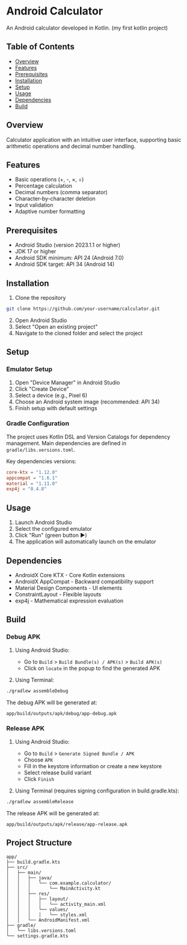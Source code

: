 # Android Calculator

An Android calculator developed in Kotlin.
(my first kotlin project)

## Table of Contents
- [Overview](#overview)
- [Features](#features)
- [Prerequisites](#prerequisites)
- [Installation](#installation)
- [Setup](#setup)
- [Usage](#usage)
- [Dependencies](#dependencies)
- [Build](#build)

## Overview

Calculator application with an intuitive user interface, supporting basic arithmetic operations and decimal number handling.

## Features

- Basic operations (+, -, ×, ÷)
- Percentage calculation
- Decimal numbers (comma separator)
- Character-by-character deletion
- Input validation
- Adaptive number formatting

## Prerequisites

- Android Studio (version 2023.1.1 or higher)
- JDK 17 or higher
- Android SDK minimum: API 24 (Android 7.0)
- Android SDK target: API 34 (Android 14)

## Installation

1. Clone the repository
```bash
git clone https://github.com/your-username/calculator.git
```

2. Open Android Studio
3. Select "Open an existing project"
4. Navigate to the cloned folder and select the project

## Setup

### Emulator Setup

1. Open "Device Manager" in Android Studio
2. Click "Create Device"
3. Select a device (e.g., Pixel 6)
4. Choose an Android system image (recommended: API 34)
5. Finish setup with default settings

### Gradle Configuration

The project uses Kotlin DSL and Version Catalogs for dependency management. Main dependencies are defined in `gradle/libs.versions.toml`.

Key dependencies versions:
```toml
core-ktx = "1.12.0"
appcompat = "1.6.1"
material = "1.11.0"
exp4j = "0.4.8"
```

## Usage

1. Launch Android Studio
2. Select the configured emulator
3. Click "Run" (green button ▶️)
4. The application will automatically launch on the emulator

## Dependencies

- AndroidX Core KTX - Core Kotlin extensions
- AndroidX AppCompat - Backward compatibility support
- Material Design Components - UI elements
- ConstraintLayout - Flexible layouts
- exp4j - Mathematical expression evaluation

## Build

### Debug APK

1. Using Android Studio:
    - Go to `Build` > `Build Bundle(s) / APK(s)` > `Build APK(s)`
    - Click on `locate` in the popup to find the generated APK

2. Using Terminal:
```bash
./gradlew assembleDebug
```

The debug APK will be generated at:
```
app/build/outputs/apk/debug/app-debug.apk
```

### Release APK

1. Using Android Studio:
    - Go to `Build` > `Generate Signed Bundle / APK`
    - Choose `APK`
    - Fill in the keystore information or create a new keystore
    - Select release build variant
    - Click `Finish`

2. Using Terminal (requires signing configuration in build.gradle.kts):
```bash
./gradlew assembleRelease
```

The release APK will be generated at:
```
app/build/outputs/apk/release/app-release.apk
```

## Project Structure

```
app/
├── build.gradle.kts
├── src/
│   ├── main/
│   │   ├── java/
│   │   │   └── com.example.calculator/
│   │   │       └── MainActivity.kt
│   │   ├── res/
│   │   │   ├── layout/
│   │   │   │   └── activity_main.xml
│   │   │   └── values/
│   │   │   │   └── styles.xml
│   │   └── AndroidManifest.xml
├── gradle/
│   └── libs.versions.toml
└── settings.gradle.kts
```